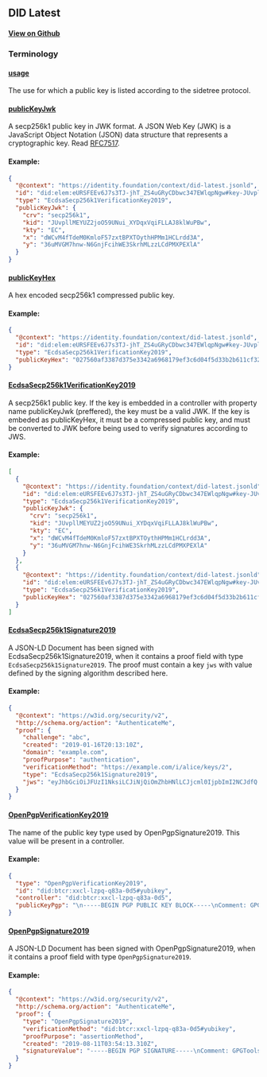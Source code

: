## DID Latest

#### [View on Github](https://github.com/decentralized-identity/context)

### Terminology

<h4 id="usage"><a href="#usage">usage</a></h4>

The use for which a public key is listed according to the sidetree protocol.

<h4 id="publicKeyJwk"><a href="#publicKeyJwk">publicKeyJwk</a></h4>

A secp256k1 public key in JWK format. A JSON Web Key (JWK) is a JavaScript Object Notation (JSON) data structure that represents a cryptographic key. Read [RFC7517](https://tools.ietf.org/html/rfc7517).

#### Example:

```json
{
  "@context": "https://identity.foundation/context/did-latest.jsonld",
  "id": "did:elem:eURSFEEv6J7s3TJ-jhT_ZS4uGRyCDbwc347EWlqpNgw#key-JUvpllMEYUZ2joO59UNui_XYDqxVqiFLLAJ8klWuPBw",
  "type": "EcdsaSecp256k1VerificationKey2019",
  "publicKeyJwk": {
    "crv": "secp256k1",
    "kid": "JUvpllMEYUZ2joO59UNui_XYDqxVqiFLLAJ8klWuPBw",
    "kty": "EC",
    "x": "dWCvM4fTdeM0KmloF57zxtBPXTOythHPMm1HCLrdd3A",
    "y": "36uMVGM7hnw-N6GnjFcihWE3SkrhMLzzLCdPMXPEXlA"
  }
}
```

<h4 id="publicKeyHex"><a href="#publicKeyHex">publicKeyHex</a></h4>

A hex encoded secp256k1 compressed public key.

#### Example:

```json
{
  "@context": "https://identity.foundation/context/did-latest.jsonld",
  "id": "did:elem:eURSFEEv6J7s3TJ-jhT_ZS4uGRyCDbwc347EWlqpNgw#key-JUvpllMEYUZ2joO59UNui_XYDqxVqiFLLAJ8klWuPBw",
  "type": "EcdsaSecp256k1VerificationKey2019",
  "publicKeyHex": "027560af3387d375e3342a6968179ef3c6d04f5d33b2b611cf326d4708badd7770"
}
```

<h4 id="EcdsaSecp256k1VerificationKey2019"><a href="#EcdsaSecp256k1VerificationKey2019">EcdsaSecp256k1VerificationKey2019</a></h4>

A secp256k1 public key. If the key is embedded in a controller with property name publicKeyJwk (preffered), the key must be a valid JWK. If the key is embeded as publicKeyHex, it must be a compressed public key, and must be converted to JWK before being used to verify signatures according to JWS.

#### Example:

```json
[
  {
    "@context": "https://identity.foundation/context/did-latest.jsonld",
    "id": "did:elem:eURSFEEv6J7s3TJ-jhT_ZS4uGRyCDbwc347EWlqpNgw#key-JUvpllMEYUZ2joO59UNui_XYDqxVqiFLLAJ8klWuPBw",
    "type": "EcdsaSecp256k1VerificationKey2019",
    "publicKeyJwk": {
      "crv": "secp256k1",
      "kid": "JUvpllMEYUZ2joO59UNui_XYDqxVqiFLLAJ8klWuPBw",
      "kty": "EC",
      "x": "dWCvM4fTdeM0KmloF57zxtBPXTOythHPMm1HCLrdd3A",
      "y": "36uMVGM7hnw-N6GnjFcihWE3SkrhMLzzLCdPMXPEXlA"
    }
  },
  {
    "@context": "https://identity.foundation/context/did-latest.jsonld",
    "id": "did:elem:eURSFEEv6J7s3TJ-jhT_ZS4uGRyCDbwc347EWlqpNgw#key-JUvpllMEYUZ2joO59UNui_XYDqxVqiFLLAJ8klWuPBw",
    "type": "EcdsaSecp256k1VerificationKey2019",
    "publicKeyHex": "027560af3387d375e3342a6968179ef3c6d04f5d33b2b611cf326d4708badd7770"
  }
]
```

<h4 id="EcdsaSecp256k1Signature2019"><a href="#EcdsaSecp256k1Signature2019">EcdsaSecp256k1Signature2019</a></h4>

A JSON-LD Document has been signed with EcdsaSecp256k1Signature2019,
when it contains a proof field with type `EcdsaSecp256k1Signature2019`. The proof must contain a key `jws` with value defined by the signing algorithm described here.

#### Example:

```json
{
  "@context": "https://w3id.org/security/v2",
  "http://schema.org/action": "AuthenticateMe",
  "proof": {
    "challenge": "abc",
    "created": "2019-01-16T20:13:10Z",
    "domain": "example.com",
    "proofPurpose": "authentication",
    "verificationMethod": "https://example.com/i/alice/keys/2",
    "type": "EcdsaSecp256k1Signature2019",
    "jws": "eyJhbGciOiJFUzI1NksiLCJiNjQiOmZhbHNlLCJjcml0IjpbImI2NCJdfQ..QgbRWT8w1LJet_KFofNfz_TVs27z4pwdPwUHhXYUaFlKicBQp6U1H5Kx-mST6uFvIyOqrYTJifDijZbtAfi0MA"
  }
}
```

<h4 id="OpenPgpVerificationKey2019"><a href="#OpenPgpVerificationKey2019">OpenPgpVerificationKey2019</a></h4>

The name of the public key type used by OpenPgpSignature2019. This value will be present in a controller.

#### Example:

```json
{
  "type": "OpenPgpVerificationKey2019",
  "id": "did:btcr:xxcl-lzpq-q83a-0d5#yubikey",
  "controller": "did:btcr:xxcl-lzpq-q83a-0d5",
  "publicKeyPgp": "\n-----BEGIN PGP PUBLIC KEY BLOCK-----\nComment: GPGTools - https://gpgtools.org\n\nmQENBF1N1CwBCADaCb/PSbxcxNf8baK6J2h1sKIAOX+Yoq4yOx+bCvrzYXV5/Noz\nVCTaVvZUNQa745K6VSW/tQl9FtJ7zFi7D/5w8ZBAzdBeYkNWhWSZ6vTgUplAxtUp\nOnzijDIvEXDYk8Ab...\n-----END PGP PUBLIC KEY BLOCK-----"
}
```

<h4 id="OpenPgpSignature2019"><a href="#OpenPgpSignature2019">OpenPgpSignature2019</a></h4>

A JSON-LD Document has been signed with OpenPgpSignature2019,
when it contains a proof field with type `OpenPgpSignature2019`.

#### Example:

```json
{
  "@context": "https://w3id.org/security/v2",
  "http://schema.org/action": "AuthenticateMe",
  "proof": {
    "type": "OpenPgpSignature2019",
    "verificationMethod": "did:btcr:xxcl-lzpq-q83a-0d5#yubikey",
    "proofPurpose": "assertionMethod",
    "created": "2019-08-11T03:54:13.310Z",
    "signatureValue": "-----BEGIN PGP SIGNATURE-----\nComment: GPGTools - https://gpgtools.org\n\niQEzBAABCgAdFiEE8b0S9xIG+...\n-----END PGP SIGNATURE-----\n"
  }
}
```
